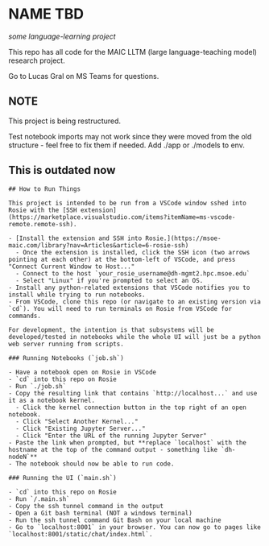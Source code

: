 NAME TBD
===
*some language-learning project*

This repo has all code for the MAIC LLTM (large language-teaching model) research project.

Go to Lucas Gral on MS Teams for questions.


## NOTE

This project is being restructured.

Test notebook imports may not work since they were moved from the old structure - feel free to fix them if needed. Add ./app or ./models to env.

## This is outdated now

```
## How to Run Things

This project is intended to be run from a VSCode window sshed into Rosie with the [SSH extension](https://marketplace.visualstudio.com/items?itemName=ms-vscode-remote.remote-ssh).

- [Install the extension and SSH into Rosie.](https://msoe-maic.com/library?nav=Articles&article=6-rosie-ssh)
  - Once the extension is installed, click the SSH icon (two arrows pointing at each other) at the bottom-left of VSCode, and press "Connect Current Window to Host..."
  - Connect to the host `your_rosie_username@dh-mgmt2.hpc.msoe.edu`
  - Select "Linux" if you're prompted to select an OS.
- Install any python-related extensions that VSCode notifies you to install while trying to run notebooks.
- From VSCode, clone this repo (or navigate to an existing version via `cd`). You will need to run terminals on Rosie from VSCode for commands.

For development, the intention is that subsystems will be developed/tested in notebooks while the whole UI will just be a python web server running from scripts.

### Running Notebooks (`job.sh`)

- Have a notebook open on Rosie in VSCode
- `cd` into this repo on Rosie
- Run `./job.sh`
- Copy the resulting link that contains `http://localhost...` and use it as a notebook kernel.
  - Click the kernel connection button in the top right of an open notebook.
  - Click "Select Another Kernel..."
  - Click "Existing Jupyter Server..."
  - Click "Enter the URL of the running Jupyter Server"
- Paste the link when prompted, but **replace `localhost` with the hostname at the top of the command output - something like `dh-nodeN`**
- The notebook should now be able to run code.

### Running the UI (`main.sh`)

- `cd` into this repo on Rosie
- Run `/.main.sh`
- Copy the ssh tunnel command in the output
- Open a Git bash terminal (NOT a windows terminal)
- Run the ssh tunnel command Git Bash on your local machine
- Go to `localhost:8001` in your browser. You can now go to pages like `localhost:8001/static/chat/index.html`.
```